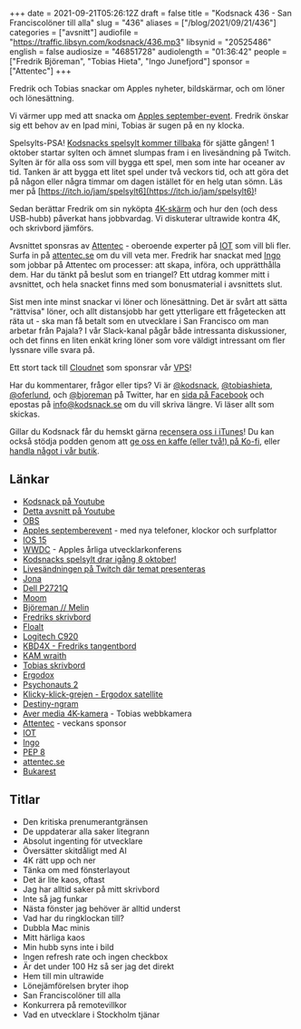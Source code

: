 +++
date = 2021-09-21T05:26:12Z
draft = false
title = "Kodsnack 436 - San Franciscolöner till alla"
slug = "436"
aliases = ["/blog/2021/09/21/436"]
categories = ["avsnitt"]
audiofile = "https://traffic.libsyn.com/kodsnack/436.mp3"
libsynid = "20525486"
english = false
audiosize = "46851728"
audiolength = "01:36:42"
people = ["Fredrik Björeman", "Tobias Hieta", "Ingo Junefjord"]
sponsor = ["Attentec"]
+++

Fredrik och Tobias snackar om Apples nyheter, bildskärmar, och om löner och lönesättning.

Vi värmer upp med att snacka om [Apples september-event](https://www.apple.com/apple-events/september-2021/). Fredrik önskar sig ett behov av en Ipad mini, Tobias är sugen på en ny klocka.

Spelsylts-PSA! [Kodsnacks spelsylt kommer tillbaka](https://itch.io/jam/spelsylt6) för sjätte gången! 1 oktober startar sylten och ämnet slumpas fram i en livesändning på Twitch. Sylten är för alla oss som vill bygga ett spel, men som inte har oceaner av tid. Tanken är att bygga ett litet spel under två veckors tid, och att göra det på någon eller några timmar om dagen istället för en helg utan sömn. Läs mer på [https://itch.io/jam/spelsylt6](https://itch.io/jam/spelsylt6)!

Sedan berättar Fredrik om sin nyköpta [4K-skärm](https://www.dell.com/sv-se/shop/dell-27-4k-usb-c-bildsk%C3%A4rm-p2721q/apd/210-axnk/bildsk%C3%A4rmar-tillbeh%C3%B6r) och hur den (och dess USB-hubb) påverkat hans jobbvardag. Vi diskuterar ultrawide kontra 4K, och skrivbord jämförs.

Avsnittet sponsras av [Attentec](https://www.attentec.se/) - oberoende experter på [IOT](https://en.wikipedia.org/wiki/Internet_of_things) som vill bli fler. Surfa in på [attentec.se](https://www.attentec.se/) om du vill veta mer. Fredrik har snackat med [Ingo](https://www.linkedin.com/in/ingo-junefjord-8aa16918b/) som jobbar på Attentec om processer: att skapa, införa, och upprätthålla dem. Har du tänkt på beslut som en triangel? Ett utdrag kommer mitt i avsnittet, och hela snacket finns med som bonusmaterial i avsnittets slut.

Sist men inte minst snackar vi löner och lönesättning. Det är svårt att sätta "rättvisa" löner, och allt distansjobb har gett ytterligare ett frågetecken att räta ut - ska man få betalt som en utvecklare i San Francisco om man arbetar från Pajala? I vår Slack-kanal pågår både intressanta diskussioner, och det finns en liten enkät kring löner som vore väldigt intressant om fler lyssnare ville svara på.

Ett stort tack till [Cloudnet](https://www.cloudnet.se) som sponsrar vår [VPS](https://en.wikipedia.org/wiki/Virtual_private_server)!

Har du kommentarer, frågor eller tips? Vi är [@kodsnack](https://www.twitter.com/kodsnack), [@tobiashieta](https://www.twitter.com/tobiashieta), [@oferlund](https://www.twitter.com/oferlund), och [@bjoreman](https://www.twitter.com/bjoreman) på Twitter, har en [sida på Facebook](https://www.facebook.com/kodsnack) och epostas på [info@kodsnack.se](mailto:info@kodsnack.se) om du vill skriva längre. Vi läser allt som skickas.

Gillar du Kodsnack får du hemskt gärna [recensera oss i iTunes](https://itunes.apple.com/se/podcast/kodsnack/id561631498?l=en)! Du kan också stödja podden genom att <a href="https://ko-fi.com/kodsnack" rel="payment">ge oss en kaffe (eller två!) på Ko-fi</a>, eller [handla något i vår butik](https://shop.spreadshirt.se/kodsnack/).

## Länkar ##
* [Kodsnack på Youtube](https://www.youtube.com/channel/UCyF3GrbgMV5THKZF4lpcQpg)
* [Detta avsnitt på Youtube](https://www.youtube.com/watch?v=Pa38M_4--us)
* [OBS](https://obsproject.com/)
* [Apples septemberevent](https://www.apple.com/apple-events/september-2021/) - med nya telefoner, klockor och surfplattor
* [IOS 15](https://www.macrumors.com/roundup/ios-15/)
* [WWDC](https://en.wikipedia.org/wiki/Apple_Worldwide_Developers_Conference) - Apples årliga utvecklarkonferens
* [Kodsnacks spelsylt drar igång 8 oktober!](https://itch.io/jam/spelsylt6)
* [Livesändningen på Twitch där temat presenteras](https://www.twitch.tv/saikyun)
* [Jona](https://twitter.com/saikyun)
* [Dell P2721Q](https://www.dell.com/sv-se/shop/dell-27-4k-usb-c-bildsk%C3%A4rm-p2721q/apd/210-axnk/bildsk%C3%A4rmar-tillbeh%C3%B6r)
* [Moom](https://manytricks.com/moom/)
* [Björeman // Melin](https://www.bjoremanmelin.se/)
* [Fredriks skrivbord](https://kodsnack.se/img/deskFredrik.jpg)
* [Floalt](https://www.ikea.com/se/sv/p/floalt-led-ljuspanel-dimbar-vitt-spektrum-40436316/)
* [Logitech C920](https://www.logitech.com/sv-se/products/webcams/c920s-pro-hd-webcam.960-001252.html)
* [KBD4X - Fredriks tangentbord](https://bjoreman.com/thoughts/keymapping.html)
* [KAM wraith](https://candykeys.com/group-buys/kam-wraith)
* [Tobias skrivbord](https://kodsnack.se/img/deskTobias.jpg)
* [Ergodox](https://ergodox-ez.com/)
* [Psychonauts 2](https://en.wikipedia.org/wiki/Psychonauts_2)
* [Klicky-klick-grejen - Ergodox satellite](https://ergodox-ez.com/pages/satellite)
* [Destiny-ngram](https://destiny.fandom.com/wiki/Engram)
* [Aver media 4K-kamera](https://www.avermedia.com/us/product-detail/PW513) - Tobias webbkamera
* [Attentec](https://www.attentec.se/) - veckans sponsor
* [IOT](https://en.wikipedia.org/wiki/Internet_of_things)
* [Ingo](https://www.linkedin.com/in/ingo-junefjord-8aa16918b/)
* [PEP 8](https://www.python.org/dev/peps/pep-0008/)
* [attentec.se](https://www.attentec.se/)
* [Bukarest](https://sv.wikipedia.org/wiki/Bukarest)

## Titlar ##
* Den kritiska prenumerantgränsen
* De uppdaterar alla saker litegrann
* Absolut ingenting för utvecklare
* Översätter skitdåligt med AI
* 4K rätt upp och ner
* Tänka om med fönsterlayout
* Det är lite kaos, oftast
* Jag har alltid saker på mitt skrivbord
* Inte så jag funkar
* Nästa fönster jag behöver är alltid underst
* Vad har du ringklockan till?
* Dubbla Mac minis
* Mitt härliga kaos
* Min hubb syns inte i bild
* Ingen refresh rate och ingen checkbox
* Är det under 100 Hz så ser jag det direkt
* Hem till min ultrawide
* Lönejämförelsen bryter ihop
* San Franciscolöner till alla
* Konkurrera på remotevillkor
* Vad en utvecklare i Stockholm tjänar
